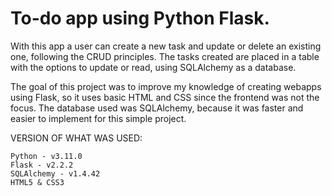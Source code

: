 # To-do app using Python Flask.

With this app a user can create a new task and update or delete an existing one, following the CRUD principles.
The tasks created are placed in a table with the options to update or read, using SQLAlchemy as a database.

The goal of this project was to improve my knowledge of creating webapps using Flask, so it uses basic HTML and CSS since the frontend was not the focus.
The database used was SQLAlchemy, because it was faster and easier to implement for this simple project.

VERSION OF WHAT WAS USED:

	Python - v3.11.0
	Flask - v2.2.2
	SQLAlchemy - v1.4.42
	HTML5 & CSS3
